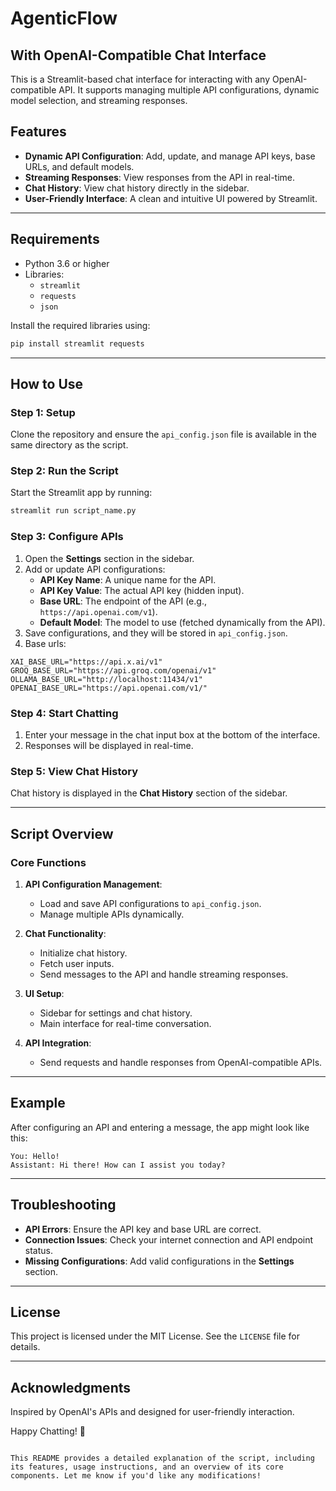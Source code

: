 # AgenticFlow
## With OpenAI-Compatible Chat Interface

This is a Streamlit-based chat interface for interacting with any OpenAI-compatible API. It supports managing multiple API configurations, dynamic model selection, and streaming responses.

## Features

- **Dynamic API Configuration**: Add, update, and manage API keys, base URLs, and default models.
- **Streaming Responses**: View responses from the API in real-time.
- **Chat History**: View chat history directly in the sidebar.
- **User-Friendly Interface**: A clean and intuitive UI powered by Streamlit.

---

## Requirements

- Python 3.6 or higher
- Libraries:
  - `streamlit`
  - `requests`
  - `json`

Install the required libraries using:
```bash
pip install streamlit requests
```

---

## How to Use

### Step 1: Setup
Clone the repository and ensure the `api_config.json` file is available in the same directory as the script.

### Step 2: Run the Script
Start the Streamlit app by running:
```bash
streamlit run script_name.py
```

### Step 3: Configure APIs
1. Open the **Settings** section in the sidebar.
2. Add or update API configurations:
   - **API Key Name**: A unique name for the API.
   - **API Key Value**: The actual API key (hidden input).
   - **Base URL**: The endpoint of the API (e.g., `https://api.openai.com/v1`).
   - **Default Model**: The model to use (fetched dynamically from the API).
3. Save configurations, and they will be stored in `api_config.json`.
4. Base urls:
  ``` 
  XAI_BASE_URL="https://api.x.ai/v1"
  GROQ_BASE_URL="https://api.groq.com/openai/v1"
  OLLAMA_BASE_URL="http://localhost:11434/v1"
  OPENAI_BASE_URL="https://api.openai.com/v1/"
```

### Step 4: Start Chatting
1. Enter your message in the chat input box at the bottom of the interface.
2. Responses will be displayed in real-time.

### Step 5: View Chat History
Chat history is displayed in the **Chat History** section of the sidebar.

---

## Script Overview

### Core Functions
1. **API Configuration Management**:
   - Load and save API configurations to `api_config.json`.
   - Manage multiple APIs dynamically.

2. **Chat Functionality**:
   - Initialize chat history.
   - Fetch user inputs.
   - Send messages to the API and handle streaming responses.

3. **UI Setup**:
   - Sidebar for settings and chat history.
   - Main interface for real-time conversation.

4. **API Integration**:
   - Send requests and handle responses from OpenAI-compatible APIs.

---

## Example

After configuring an API and entering a message, the app might look like this:

```
You: Hello!
Assistant: Hi there! How can I assist you today?
```

---

## Troubleshooting

- **API Errors**: Ensure the API key and base URL are correct.
- **Connection Issues**: Check your internet connection and API endpoint status.
- **Missing Configurations**: Add valid configurations in the **Settings** section.

---

## License

This project is licensed under the MIT License. See the `LICENSE` file for details.

---

## Acknowledgments

Inspired by OpenAI's APIs and designed for user-friendly interaction.

Happy Chatting! 🤖
```

This README provides a detailed explanation of the script, including its features, usage instructions, and an overview of its core components. Let me know if you'd like any modifications!
